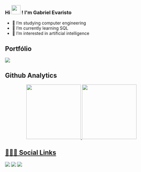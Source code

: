 ### Hi <img src="https://raw.githubusercontent.com/kaueMarques/kaueMarques/master/hi.gif" height="30px"> ! I'm Gabriel Evaristo

- 🔭 I’m studying computer engineering
- 🌱 I’m currently learning SQL
- 🤔 I’m interested in artificial intelligence

## Portfólio

<a align="left" href="https://evaristogabriel.github.io/Portifolio/"> <img src="https://badgen.net/badge/ /Portfólio/cyan?icon=github"/> </a>


## Github Analytics

<div align="center">
  <a href="https://github.com/EvaristoGabriel">
  <img height="180em" src="https://github-readme-stats.vercel.app/api?username=EvaristoGabriel&show_icons=true&theme=tokyonight&include_all_commits=true&count_private=true"/>
  <img height="180em" src="https://github-readme-stats.vercel.app/api/top-langs/?username=EvaristoGabriel&layout=compact&langs_count=12&theme=tokyonight"/>
</div>

  ## 🧔🏻‍♂️ Social Links
  
  <div> 
  <a href="https://www.instagram.com/gabriel.evaristo/" target="_blank"><img src="https://img.shields.io/badge/-Instagram-%23E4405F?style=for-the-badge&logo=instagram&logoColor=white" target="_blank"></a>
  <a href = "mailto:evaristog4briel@gmail.com"><img src="https://img.shields.io/badge/-Gmail-%23333?style=for-the-badge&logo=gmail&logoColor=white" target="_blank"></a>
  <a href="https://www.linkedin.com/in/gabriel-evaristo-carlos-359538231/" target="_blank"><img src="https://img.shields.io/badge/-LinkedIn-%230077B5?style=for-the-badge&logo=linkedin&logoColor=white" target="_blank"></a> 
  
